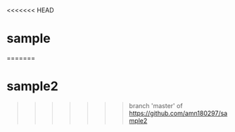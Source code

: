 <<<<<<< HEAD
# sample
=======
# sample2
>>>>>>> branch 'master' of https://github.com/amn180297/sample2
